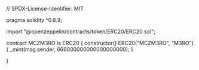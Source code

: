 // SPDX-License-Identifier: MIT

pragma solidity ^0.8.9;

import "@openzeppelin/contracts/token/ERC20/ERC20.sol";

contract MCZM3RO is ERC20 {
    constructor() ERC20("MCZM3RO", "M3RO") {
        _mint(msg.sender, 666000000000000000000);
    }
    
}
